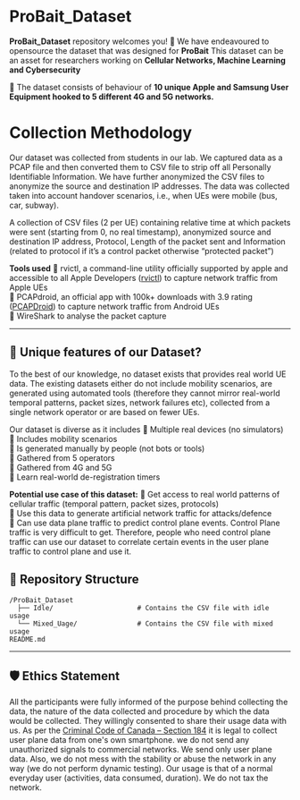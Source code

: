 # ProBait_Dataset

**ProBait_Dataset** repository welcomes you! 🚀 We have endeavoured to opensource the dataset that was designed for **ProBait** This dataset can be an asset for researchers working on **Cellular Networks, Machine Learning and Cybersecurity**

📌 The dataset consists of behaviour of **10 unique Apple and Samsung User Equipment hooked to 5 different 4G and 5G networks.**

# Collection Methodology
Our dataset was collected from students in our lab. We captured data as a PCAP file and then converted them to CSV file to strip off all Personally Identifiable Information. We have further anonymized the CSV files to anonymize the source and destination IP addresses. The data was collected taken into account handover scenarios, i.e., when UEs were mobile (bus, car, subway).

A collection of CSV files (2 per UE) containing relative time at which packets were sent (starting from 0, no real timestamp), anonymized source and destination IP address, Protocol, Length of the packet sent and Information (related to protocol if it’s a control packet otherwise “protected packet”)

**Tools used**
🔹 rvictl, a command-line utility officially supported by apple and accessible to all Apple Developers ([rvictl](https://developer.apple.com/documentation/network/recording-a-packet-trace)) to capture network traffic from Apple UEs <br>
🔹 PCAPdroid, an official app with 100k+ downloads with 3.9 rating ([PCAPDroid](https://play.google.com/store/apps/details?id=com.emanuelef.remote_capture&hl=en_CA)) to capture network traffic from Android UEs <br>
🔹 WireShark to analyse the packet capture <br>

---

## 🔔 Unique features of our Dataset?
To the best of our knowledge, no dataset exists that provides real world UE data. The existing datasets either do not include mobility scenarios, are generated using automated tools (therefore they cannot mirror real-world temporal patterns, packet sizes, network failures etc), collected from a single network operator or are based on fewer UEs.

Our dataset is diverse as it includes
🔹 Multiple real devices (no simulators) <br>
🔹 Includes mobility scenarios <br>
🔹 Is generated manually by people (not bots or tools)  <br>
🔹 Gathered from 5 operators <br>
🔹 Gathered from 4G and 5G <br>
🔹 Learn real-world de-registration timers <br>
 

**Potential use case of this dataset:** 
🔹 Get access to real world patterns of cellular traffic (temporal pattern, packet sizes, protocols) <br>
🔹 Use this data to generate artificial network traffic for attacks/defence <br>
🔹 Can use data plane traffic to predict control plane events. Control Plane traffic is very difficult to get. Therefore, people who need control plane traffic can use our dataset to correlate certain events in the user plane traffic to control plane and use it. <br>

## 📂 Repository Structure

```plaintext
/ProBait_Dataset
  ├── Idle/                     # Contains the CSV file with idle usage
  └── Mixed_Uage/               # Contains the CSV file with mixed usage
README.md
```

--- 

## 🛡️ Ethics Statement  
All the participants were fully informed of the purpose behind collecting the data, the nature of the data collected and procedure by which the data would be collected. They willingly consented to share their usage data with us. As per the [Criminal Code of Canada – Section 184](https://laws-lois.justice.gc.ca/eng/acts/c-46/section-184.html) it is legal to collect user plane data from one's own smartphone. we do not send any unauthorized signals to commercial networks. We send only user plane data. Also, we do not mess with the stability or abuse the network in any way (we do not perform dynamic testing). Our usage is that of a normal everyday user (activities, data consumed, duration). We do not tax the network.

